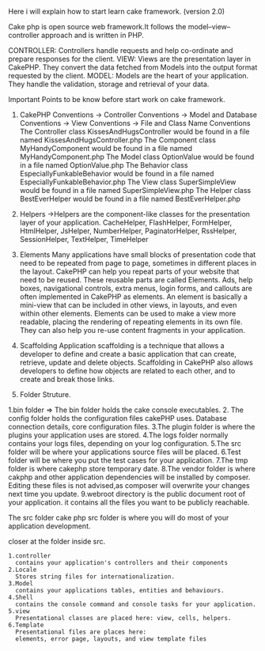 Here i will explain how to start learn cake framework. (version 2.0)

Cake php is open source web framework.It follows the model–view–controller approach and is written in PHP.

CONTROLLER: Controllers handle requests and help co-ordinate and prepare responses for the client.
VIEW: Views are the presentation layer in CakePHP. They convert the data fetched from Models into the output format requested by the client.
MODEL: Models are the heart of your application. They handle the validation, storage and retrieval of your data.

Important Points to be know before start work on cake framework.

1. CakePHP Conventions
    -> Controller Conventions
    -> Model and Database Conventions
    -> View Conventions
    -> File and Class Name Conventions
        The Controller class KissesAndHugsController would be found in a file named KissesAndHugsController.php
        The Component class MyHandyComponent would be found in a file named MyHandyComponent.php
        The Model class OptionValue would be found in a file named OptionValue.php
        The Behavior class EspeciallyFunkableBehavior would be found in a file named EspeciallyFunkableBehavior.php
        The View class SuperSimpleView would be found in a file named SuperSimpleView.php
        The Helper class BestEverHelper would be found in a file named BestEverHelper.php
        
2. Helpers
    ->Helpers are the component-like classes for the presentation layer of your application.
        CacheHelper,
        FlashHelper,
        FormHelper,
        HtmlHelper,
        JsHelper,
        NumberHelper,
        PaginatorHelper,
        RssHelper,
        SessionHelper,
        TextHelper,
        TimeHelper
3. Elements
Many applications have small blocks of presentation code that need to be repeated from page to page, sometimes in different places in the layout. CakePHP can help you repeat parts of your website that need to be reused. These reusable parts are called Elements. Ads, help boxes, navigational controls, extra menus, login forms, and callouts are often implemented in CakePHP as elements. An element is basically a mini-view that can be included in other views, in layouts, and even within other elements. Elements can be used to make a view more readable, placing the rendering of repeating elements in its own file. They can also help you re-use content fragments in your application.

4. Scaffolding
    Application scaffolding is a technique that allows a developer to define and create a basic application that can create, retrieve, update and delete objects. Scaffolding in CakePHP also allows developers to define how objects are related to each other, and to create and break those links.
    
5. Folder Struture.
    

  1.bin folder => The bin folder holds the cake console executables.
  2. The config folder holds the  configuration files cakePHP uses. Database connection details, core configuration files.
  3.The plugin folder is where the plugins your application uses are stored.
  4.The logs folder normally contains your logs files, depending on your log configuration.
  5.The src folder will be where your applications source files will be placed.
  6.Test folder will be where you put the test cases for your application.
  7.The tmp folder is where cakephp store temporary date.
  8.The vendor folder is where cakphp and other application dependencies will be installed by composer. Editing these files is not advised,as composer will overwrite your changes next time you update.
  9.webroot directory is the public document root of your application. it contains all the files you want to be publicly reachable.
      
The src folder
  cake php src folder is where you will do most of your application development.
  
closer at the folder inside src.

    1.controller
      contains your application's controllers and their components
    2.Locale
      Stores string files for internationalization.
    3.Model 
      contains your applications tables, entities and behaviours.
    4.Shell
      contains the console command and console tasks for your application. 
    5.view
      Presentational classes are placed here: view, cells, helpers.
    6.Template
      Presentational files are places here:
      elements, error page, layouts, and view template files


